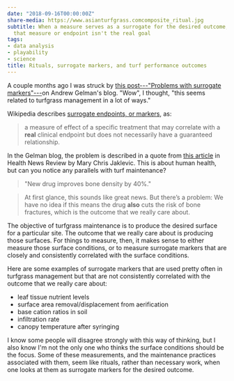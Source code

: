 ```yaml
---
date: "2018-09-16T00:00:00Z"
share-media: https://www.asianturfgrass.comcomposite_ritual.jpg
subtitle: When a measure serves as a surrogate for the desired outcome, then achieving
  that measure or endpoint isn't the real goal
tags:
- data analysis
- playability
- science
title: Rituals, surrogate markers, and turf performance outcomes
---
```


A couple months ago I was struck by [this post---"Problems with surrogate markers"---](https://andrewgelman.com/2018/06/30/problems-surrogate-markers/)on Andrew Gelman's blog. "Wow", I thought, "this seems related to turfgrass management in a lot of ways."

Wikipedia describes [surrogate endpoints, or markers](https://en.wikipedia.org/wiki/Surrogate_endpoint), as:

> a measure of effect of a specific treatment that may correlate with a **real** clinical endpoint but does not necessarily have a guaranteed relationship.

In the Gelman blog, the problem is described in a quote from [this article](https://www.healthnewsreview.org/toolkit/tips-for-understanding-studies/surrogate-markers-may-not-tell-the-whole-story/) in Health News Review by Mary Chris Jaklevic. This is about human health, but can you notice any parallels with turf maintenance?

> "New drug improves bone density by 40%."

> At first glance, this sounds like great news. But there’s a problem: We have no idea if this means the drug **also** cuts the risk of bone fractures, which is the outcome that we really care about.

The objective of turfgrass maintenance is to produce the desired surface for a particular site. The outcome that we really care about is producing those surfaces. For things to measure, then, it makes sense to either measure those surface conditions, or to measure surrogate markers that are closely and consistently correlated with the surface conditions.

Here are some examples of surrogate markers that are used pretty often in turfgrass management but that are not consistently correlated with the outcome that we really care about:

* leaf tissue nutrient levels
* surface area removal/displacement from aerification
* base cation ratios in soil
* infiltration rate
* canopy temperature after syringing

I know some people will disagree strongly with this way of thinking, but I also know I'm not the only one who thinks the surface conditions should be the focus. Some of these measurements, and the maintenance practices associated with them, seem like rituals, rather than necessary work, when one looks at them as surrogate markers for the desired outcome.








